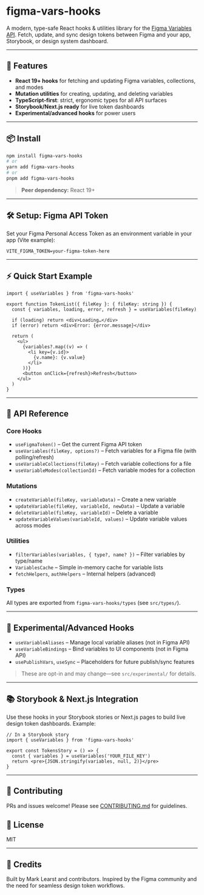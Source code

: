 # figma-vars-hooks

A modern, type-safe React hooks & utilities library for the [Figma Variables API](https://www.figma.com/developers/api#variables). Fetch, update, and sync design tokens between Figma and your app, Storybook, or design system dashboard.

---

## 🚀 Features

- **React 19+ hooks** for fetching and updating Figma variables, collections, and modes
- **Mutation utilities** for creating, updating, and deleting variables
- **TypeScript-first**: strict, ergonomic types for all API surfaces
- **Storybook/Next.js ready** for live token dashboards
- **Experimental/advanced hooks** for power users

---

## 📦 Install

```bash
npm install figma-vars-hooks
# or
yarn add figma-vars-hooks
# or
pnpm add figma-vars-hooks
```

> **Peer dependency:** React 19+

---

## 🛠️ Setup: Figma API Token

Set your Figma Personal Access Token as an environment variable in your app (Vite example):

```env
VITE_FIGMA_TOKEN=your-figma-token-here
```

---

## ⚡ Quick Start Example

```tsx
import { useVariables } from 'figma-vars-hooks'

export function TokenList({ fileKey }: { fileKey: string }) {
  const { variables, loading, error, refresh } = useVariables(fileKey)

  if (loading) return <div>Loading…</div>
  if (error) return <div>Error: {error.message}</div>

  return (
    <ul>
      {variables?.map((v) => (
        <li key={v.id}>
          {v.name}: {v.value}
        </li>
      ))}
      <button onClick={refresh}>Refresh</button>
    </ul>
  )
}
```

---

## 🧩 API Reference

### Core Hooks

- `useFigmaToken()` – Get the current Figma API token
- `useVariables(fileKey, options?)` – Fetch variables for a Figma file (with polling/refresh)
- `useVariableCollections(fileKey)` – Fetch variable collections for a file
- `useVariableModes(collectionId)` – Fetch variable modes for a collection

### Mutations

- `createVariable(fileKey, variableData)` – Create a new variable
- `updateVariable(fileKey, variableId, newData)` – Update a variable
- `deleteVariable(fileKey, variableId)` – Delete a variable
- `updateVariableValues(variableId, values)` – Update variable values across modes

### Utilities

- `filterVariables(variables, { type?, name? })` – Filter variables by type/name
- `VariablesCache` – Simple in-memory cache for variable lists
- `fetchHelpers`, `authHelpers` – Internal helpers (advanced)

### Types

All types are exported from `figma-vars-hooks/types` (see `src/types/`).

---

## 🧪 Experimental/Advanced Hooks

- `useVariableAliases` – Manage local variable aliases (not in Figma API)
- `useVariableBindings` – Bind variables to UI components (not in Figma API)
- `usePublishVars`, `useSync` – Placeholders for future publish/sync features

> These are opt-in and may change—see `src/experimental/` for details.

---

## 📚 Storybook & Next.js Integration

Use these hooks in your Storybook stories or Next.js pages to build live design token dashboards. Example:

```tsx
// In a Storybook story
import { useVariables } from 'figma-vars-hooks'

export const TokensStory = () => {
  const { variables } = useVariables('YOUR_FILE_KEY')
  return <pre>{JSON.stringify(variables, null, 2)}</pre>
}
```

---

## 📝 Contributing

PRs and issues welcome! Please see [CONTRIBUTING.md](CONTRIBUTING.md) for guidelines.

## 📄 License

MIT

---

## 🙏 Credits

Built by Mark Learst and contributors. Inspired by the Figma community and the need for seamless design token workflows.
